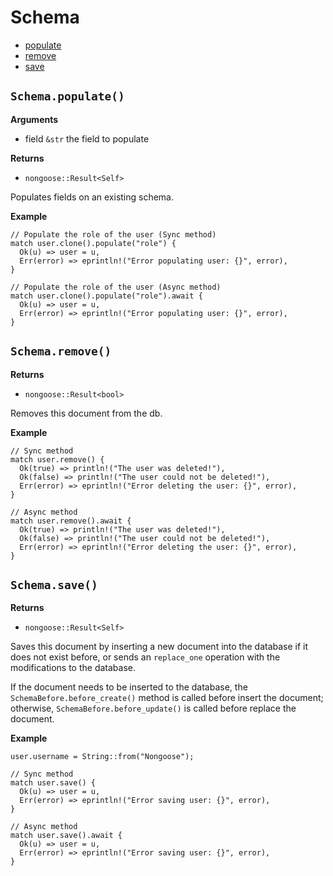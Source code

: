 # Schema

- [populate](#schemapopulate)
- [remove](#schemaremove)
- [save](#schemasave)

## `Schema.populate()`

**Arguments**

- field `&str` the field to populate

**Returns**

- `nongoose::Result<Self>`

Populates fields on an existing schema.

**Example**

```rust,no_run
// Populate the role of the user (Sync method)
match user.clone().populate("role") {
  Ok(u) => user = u,
  Err(error) => eprintln!("Error populating user: {}", error),
}

// Populate the role of the user (Async method)
match user.clone().populate("role").await {
  Ok(u) => user = u,
  Err(error) => eprintln!("Error populating user: {}", error),
}
```

## `Schema.remove()`

**Returns**

- `nongoose::Result<bool>`

Removes this document from the db.

**Example**

```rust,no_run
// Sync method
match user.remove() {
  Ok(true) => println!("The user was deleted!"),
  Ok(false) => println!("The user could not be deleted!"),
  Err(error) => eprintln!("Error deleting the user: {}", error),
}

// Async method
match user.remove().await {
  Ok(true) => println!("The user was deleted!"),
  Ok(false) => println!("The user could not be deleted!"),
  Err(error) => eprintln!("Error deleting the user: {}", error),
}
```

## `Schema.save()`

**Returns**

- `nongoose::Result<Self>`

Saves this document by inserting a new document into the database if it does not exist before, or sends an `replace_one` operation with the modifications to the database.

If the document needs to be inserted to the database, the `SchemaBefore.before_create()` method is called before insert the document; otherwise, `SchemaBefore.before_update()` is called before replace the document.

**Example**

```rust,no_run
user.username = String::from("Nongoose");

// Sync method
match user.save() {
  Ok(u) => user = u,
  Err(error) => eprintln!("Error saving user: {}", error),
}

// Async method
match user.save().await {
  Ok(u) => user = u,
  Err(error) => eprintln!("Error saving user: {}", error),
}
```
